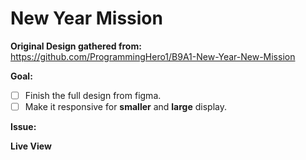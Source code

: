 # New Year Mission

**Original Design gathered from:** <br>
<https://github.com/ProgrammingHero1/B9A1-New-Year-New-Mission>


**Goal:**
- [ ] Finish the full design from figma.
- [ ] Make it responsive for **smaller** and **large** display.

**Issue:**
 

**Live View** <br>
